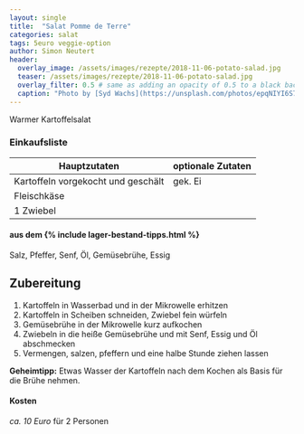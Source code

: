 ```yaml
---
layout: single
title:  "Salat Pomme de Terre"
categories: salat
tags: 5euro veggie-option
author: Simon Neutert
header:
  overlay_image: /assets/images/rezepte/2018-11-06-potato-salad.jpg
  teaser: /assets/images/rezepte/2018-11-06-potato-salad.jpg
  overlay_filter: 0.5 # same as adding an opacity of 0.5 to a black background
  caption: "Photo by [Syd Wachs](https://unsplash.com/photos/epqNIYI6S7E?utm_source=unsplash&utm_medium=referral&utm_content=creditCopyText) on [Unsplash](https://unsplash.com/search/photos/potato-salad?utm_source=unsplash&utm_medium=referral&utm_content=creditCopyText)"
---
```


Warmer Kartoffelsalat

### Einkaufsliste

| Hauptzutaten | optionale Zutaten |
|---|---|
| Kartoffeln vorgekocht und geschält | gek. Ei |
| Fleischkäse | |
| 1 Zwiebel | | 

#### aus dem {% include lager-bestand-tipps.html %}

Salz, Pfeffer, Senf, Öl, Gemüsebrühe, Essig

## Zubereitung

1. Kartoffeln in Wasserbad und in der Mikrowelle erhitzen
2. Kartoffeln in Scheiben schneiden, Zwiebel fein würfeln
3. Gemüsebrühe in der Mikrowelle kurz aufkochen
4. Zwiebeln in die heiße Gemüsebrühe und mit Senf, Essig und Öl abschmecken
5. Vermengen, salzen, pfeffern und eine halbe Stunde ziehen lassen

__Geheimtipp:__ Etwas Wasser der Kartoffeln nach dem Kochen als Basis für die Brühe nehmen.

#### Kosten

_ca. 10 Euro_ für 2 Personen
